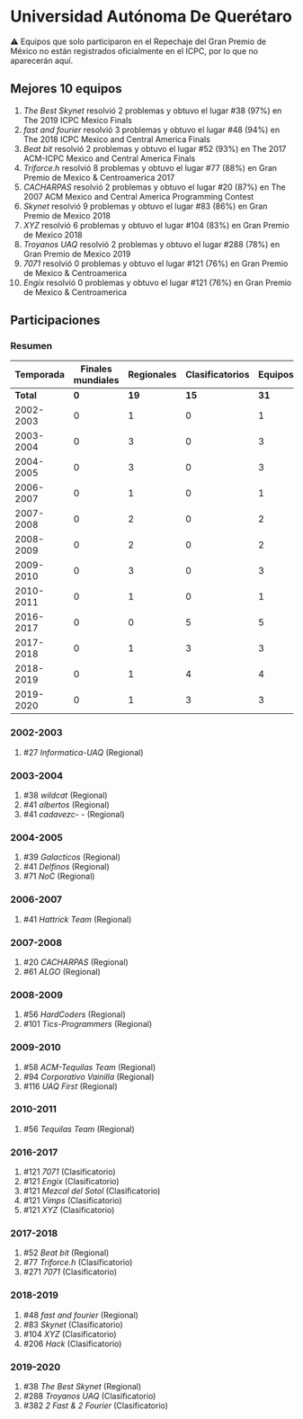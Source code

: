 # Universidad Autónoma De Querétaro

:warning: Equipos que solo participaron en el Repechaje del Gran Premio de México no están registrados oficialmente en el ICPC, por lo que no aparecerán aquí.

## Mejores 10 equipos

1. _The Best Skynet_ resolvió 2 problemas y obtuvo el lugar #38 (97%) en The 2019 ICPC Mexico Finals
1. _fast and fourier_ resolvió 3 problemas y obtuvo el lugar #48 (94%) en The 2018 ICPC Mexico and Central America Finals
1. _Beat bit_ resolvió 2 problemas y obtuvo el lugar #52 (93%) en The 2017 ACM-ICPC Mexico and Central America Finals
1. _Triforce.h_ resolvió 8 problemas y obtuvo el lugar #77 (88%) en Gran Premio de Mexico & Centroamerica 2017
1. _CACHARPAS_ resolvió 2 problemas y obtuvo el lugar #20 (87%) en The 2007 ACM Mexico and Central America Programming Contest
1. _Skynet_ resolvió 9 problemas y obtuvo el lugar #83 (86%) en Gran Premio de Mexico 2018
1. _XYZ_ resolvió 6 problemas y obtuvo el lugar #104 (83%) en Gran Premio de Mexico 2018
1. _Troyanos UAQ_ resolvió 2 problemas y obtuvo el lugar #288 (78%) en Gran Premio de Mexico 2019
1. _7071_ resolvió 0 problemas y obtuvo el lugar #121 (76%) en Gran Premio de Mexico & Centroamerica
1. _Engix_ resolvió 0 problemas y obtuvo el lugar #121 (76%) en Gran Premio de Mexico & Centroamerica

## Participaciones

### Resumen

| Temporada | Finales mundiales | Regionales | Clasificatorios | Equipos |
| --- | --- | --- | --- | --- |
| **Total** | **0** | **19** | **15** | **31** |
| 2002-2003 | 0 | 1 | 0 | 1 |
| 2003-2004 | 0 | 3 | 0 | 3 |
| 2004-2005 | 0 | 3 | 0 | 3 |
| 2006-2007 | 0 | 1 | 0 | 1 |
| 2007-2008 | 0 | 2 | 0 | 2 |
| 2008-2009 | 0 | 2 | 0 | 2 |
| 2009-2010 | 0 | 3 | 0 | 3 |
| 2010-2011 | 0 | 1 | 0 | 1 |
| 2016-2017 | 0 | 0 | 5 | 5 |
| 2017-2018 | 0 | 1 | 3 | 3 |
| 2018-2019 | 0 | 1 | 4 | 4 |
| 2019-2020 | 0 | 1 | 3 | 3 |

### 2002-2003

1. #27 _Informatica-UAQ_ (Regional)

### 2003-2004

1. #38 _wildcat_ (Regional)
1. #41 _albertos_ (Regional)
1. #41 _cadavezc- -_ (Regional)

### 2004-2005

1. #39 _Galacticos_ (Regional)
1. #41 _Delfinos_ (Regional)
1. #71 _NoC_ (Regional)

### 2006-2007

1. #41 _Hattrick Team_ (Regional)

### 2007-2008

1. #20 _CACHARPAS_ (Regional)
1. #61 _ALGO_ (Regional)

### 2008-2009

1. #56 _HardCoders_ (Regional)
1. #101 _Tics-Programmers_ (Regional)

### 2009-2010

1. #58 _ACM-Tequilas Team_ (Regional)
1. #94 _Corporativo Vainilla_ (Regional)
1. #116 _UAQ First_ (Regional)

### 2010-2011

1. #56 _Tequilas Team_ (Regional)

### 2016-2017

1. #121 _7071_ (Clasificatorio)
1. #121 _Engix_ (Clasificatorio)
1. #121 _Mezcal del Sotol_ (Clasificatorio)
1. #121 _Vimps_ (Clasificatorio)
1. #121 _XYZ_ (Clasificatorio)

### 2017-2018

1. #52 _Beat bit_ (Regional)
1. #77 _Triforce.h_ (Clasificatorio)
1. #271 _7071_ (Clasificatorio)

### 2018-2019

1. #48 _fast and fourier_ (Regional)
1. #83 _Skynet_ (Clasificatorio)
1. #104 _XYZ_ (Clasificatorio)
1. #206 _Hack_ (Clasificatorio)

### 2019-2020

1. #38 _The Best Skynet_ (Regional)
1. #288 _Troyanos UAQ_ (Clasificatorio)
1. #382 _2 Fast & 2 Fourier_ (Clasificatorio)



